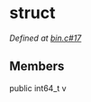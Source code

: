 # struct 

*Defined at [bin.c#17](https://github.com/Harvey-OS/harvey/blob/main/bin.c#17)*

## Members

public int64_t v



